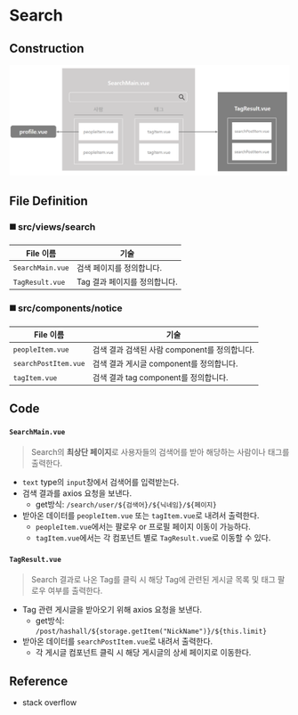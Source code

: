 # Search

## Construction

![search_construction](../images/search_construction.png)

## File Definition

### :black_medium_square: src/views/search

| File 이름        | 기술                          |
| ---------------- | ----------------------------- |
| `SearchMain.vue` | 검색 페이지를 정의합니다.     |
| `TagResult.vue`  | Tag 결과 페이지를 정의합니다. |

### :black_medium_square: src/components/notice

| File 이름            | 기술                                          |
| -------------------- | --------------------------------------------- |
| `peopleItem.vue`     | 검색 결과 검색된 사람 component를 정의합니다. |
| `searchPostItem.vue` | 검색 결과 게시글 component를 정의합니다.      |
| `tagItem.vue`        | 검색 결과 tag component를 정의합니다.         |



## Code

#### `SearchMain.vue`

> Search의 **최상단 페이지**로 사용자들의 검색어를 받아 해당하는 사람이나 태그를 출력한다.

- `text` type의 `input`창에서 검색어를 입력받는다.
- 검색 결과를 axios 요청을 보낸다.
  - get방식: `/search/user/${검색어}/${닉네임}/${페이지}`
- 받아온 데이터를 `peopleItem.vue` 또는 `tagItem.vue`로 내려서 출력한다.
  - `peopleItem.vue`에서는 팔로우 or 프로필 페이지 이동이 가능하다.
  - `tagItem.vue`에서는 각 컴포넌트 별로 `TagResult.vue`로 이동할 수 있다.



#### `TagResult.vue`

> Search 결과로 나온 Tag를 클릭 시 해당 Tag에 관련된 게시글 목록 및 태그 팔로우 여부를 출력한다. 

- Tag 관련 게시글을 받아오기 위해 axios 요청을 보낸다.
  - get방식: `/post/hashall/${storage.getItem("NickName")}/${this.limit}`
- 받아온 데이터를 `searchPostItem.vue`로 내려서 출력한다.
  - 각 게시글 컴포넌트 클릭 시 해당 게시글의 상세 페이지로 이동한다.



## Reference

- stack overflow